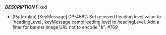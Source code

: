 ___DESCRIPTION___
Fixed
- (Patternlab) [KeyMessage] DP-4562: Set received heading level value to 'headingLevel', keyMessage.compHeading.level to headingLevel. Add a filter for banner image URL not to encode "&". #769
